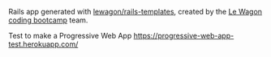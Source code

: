 Rails app generated with [lewagon/rails-templates](https://github.com/lewagon/rails-templates), created by the [Le Wagon coding bootcamp](https://www.lewagon.com) team.

Test to make a Progressive Web App
https://progressive-web-app-test.herokuapp.com/
